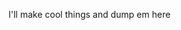 I'll make cool things and dump em here

<!---
basantrajsoy/basantrajsoy is a ✨ special ✨ repository because its `README.md` (this file) appears on your GitHub profile.
You can click the Preview link to take a look at your changes.
--->
